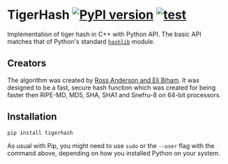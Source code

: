 # TigerHash [![PyPI version](https://pypi.org/project/tigerhash/)](https://pypi.org/project/tigerhash/) [![test](https://github.com/Badcat330/TigerHash/actions/workflows/test.yml/badge.svg)](https://github.com/Badcat330/TigerHash/actions/workflows/test.yml)

Implementation of tiger hash in C++ with Python API. 
The basic API matches that of Python's standard [`hashlib`](https://docs.python.org/3/library/hashlib.html) module. 

## Creators

The algorithm was created by [Ross Anderson and Eli Biham](https://www.cl.cam.ac.uk/~rja14/Papers/tiger.pdf). 
It was designed to be a fast, secure hash function which was created for being faster then RIPE-MD, MD5, SHA, SHA1 and Snefru-8 on 64-bit processors.

## Installation

```
pip install tigerhash
```

As usual with Pip, you might need to use `sudo` or the `--user` flag
with the command above, depending on how you installed Python on your
system.